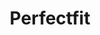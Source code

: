 ---
title: Perfectfit
crosslinks:
- HailCorporate
- oddlysatisfying
- KarmaConspiracy
- mildlyinteresting
- ShittyLifeProTips
- SweatyPalms
- thewitnessirl
- TheWitness
- mildyinfuriating
- perfectloops
- gundeals
- RelevantXKCD
- MildlyUnsatisfying
- newsokur
- keming
- Skookum
- androidthemes
- UnexpectedTetris
- nonononoyes
---